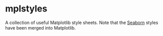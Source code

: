 # mplstyles

A collection of useful Matplotlib style sheets. Note that the [Seaborn](https://github.com/mwaskom/seaborn) styles have been merged into 
Matplotlib.
